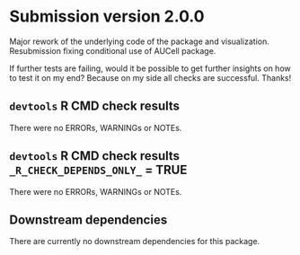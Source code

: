 # Submission version 2.0.0
Major rework of the underlying code of the package and visualization. 
Resubmission fixing conditional use of AUCell package.

If further tests are failing, would it be possible to get further insights on 
how to test it on my end? Because on my side all checks are successful. Thanks!

## `devtools` R CMD check results
There were no ERRORs, WARNINGs or NOTEs. 

## `devtools` R CMD check results `_R_CHECK_DEPENDS_ONLY_` = TRUE
There were no ERRORs, WARNINGs or NOTEs.

## Downstream dependencies
There are currently no downstream dependencies for this package.
